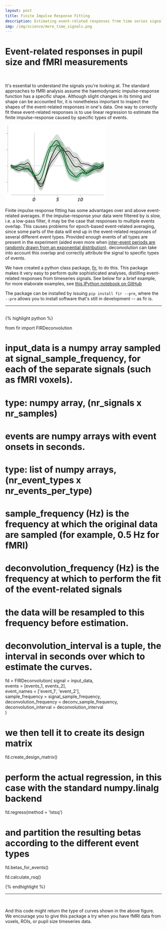```yaml
---
layout: post
title: Finite Impulse Response Fitting
description: Estimating event-related responses from time series signals
img: /img/science/more_time_signals.png
---
```


# Event-related responses in pupil size and fMRI measurements

<br />

It's essential to understand the signals you're looking at. The standard approaches to fMRI analysis assume the haemodynamic impulse-response function has a specific shape. Although slight changes in its timing and shape can be accounted for, it is nonetheless important to inspect the shapes of the event-related responses in one's data. One way to correctly fit these event-related responses is to use linear regression to estimate the finite impulse-response caused by specific types of events. 

<img class="col one right" src="/img/science/more_time_signals.png">

Finite impulse response fitting has some advantages over and above event-related averages. If the impulse-response your data were filtered by is slow, i.e. a low-pass filter, it may be the case that responses to multiple events overlap. This causes problems for epoch-based event-related averaging, since some parts of the data will end up in the event-related responses of several different event types. Provided enough events of all types are present in the experiment (aided even more when <a href="http://www.stat.wisc.edu/~mchung/teaching/MIA/reading/fMRI.dale.HBM.1999.pdf" target="_blank">inter-event periods are randomly drawn from an exponential distribution</a>), deconvolution can take into account this overlap and correctly attribute the signal to specific types of events. 

We have created a python class package, <a href="http://tknapen.github.io/FIRDeconvolution/" target="_blank">fir</a>, to do this. This package makes it very easy to perform quite sophisticated analyses, distilling event-related responses from timeseries signals. See below for a brief example, for more elaborate examples, see <a href="https://github.com/tknapen/FIRDeconvolution/blob/master/src/test/FIRDeconvolution_test.ipynb" target="_blank">this IPython notebook on GitHub</a> 

The package can be installed by issuing ```pip install fir --pre```, where the ```--pre``` allows you to install software that's still in development -- as fir is. 

<hr />
<br />
{% highlight python %}

from fir import FIRDeconvolution

# input_data is a numpy array sampled at signal_sample_frequency, for each of the separate signals (such as fMRI voxels). 
#     type: numpy array, (nr_signals x nr_samples)
# events are numpy arrays with event onsets in seconds. 
#     type: list of numpy arrays, (nr_event_types x nr_events_per_type)
# sample_frequency (Hz) is the frequency at which the original data are sampled (for example, 0.5 Hz for fMRI)
# deconvolution_frequency (Hz) is the frequency at which to perform the fit of the event-related signals
# the data will be resampled to this frequency before estimation.
# deconvolution_interval is a tuple, the interval in seconds over which to estimate the curves.

fd = FIRDeconvolution(
            signal = input_data, 								
            events = [events_1, events_2],						
            event_names = ['event_1', 'event_2'], 			
            sample_frequency = signal_sample_frequency,		
            deconvolution_frequency = deconv_sample_frequency,	
            deconvolution_interval = deconvolution_interval		
            )

# we then tell it to create its design matrix
fd.create_design_matrix()

# perform the actual regression, in this case with the standard numpy.linalg backend
fd.regress(method = 'lstsq')

# and partition the resulting betas according to the different event types
fd.betas_for_events()

fd.calculate_rsq()

{% endhighlight %}
<hr />
<br />

And this code might return the type of curves shown in the above figure. We encourage you to give this package a try when you have fMRI data from voxels, ROIs, or pupil size timeseries data. 

<!-- <div class="img_row">
	<img class="col two" src="{{ site.baseurl }}/img/prf/retmap_flat.png" alt="" title="Retinotopic map"/>
	<img class="col one" src="{{ site.baseurl }}/img/prf/eccen_quadrant.png" alt="" title="Some Data"/>
</div>
<div class="col three caption">
	We're developing novel techniques to investigate the effects of attention on the representation of space in the brain.
</div>
 -->

